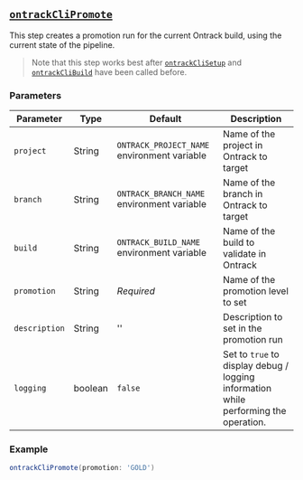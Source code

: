 ## [`ontrackCliPromote`](ontrackCliPromote.groovy)

This step creates a promotion run for the current Ontrack build, using the current state of the pipeline.

> Note that this step works best after [`ontrackCliSetup`](ontrackCliSetup.md)
> and [`ontrackCliBuild`](ontrackCliBuild.md) have been called before.

### Parameters

| Parameter     | Type    | Default                                     | Description                                                                          |
|---------------|---------|---------------------------------------------|--------------------------------------------------------------------------------------|
| `project`     | String  | `ONTRACK_PROJECT_NAME` environment variable | Name of the project in Ontrack to target                                             |
| `branch`      | String  | `ONTRACK_BRANCH_NAME` environment variable  | Name of the branch in Ontrack to target                                              |
| `build`       | String  | `ONTRACK_BUILD_NAME` environment variable   | Name of the build to validate in Ontrack                                             |
| `promotion`   | String  | _Required_                                  | Name of the promotion level to set                                                   |
| `description` | String  | ''                                          | Description to set in the promotion run                                              |
| `logging`     | boolean | `false`                                     | Set to `true` to display debug / logging information while performing the operation. |

### Example

```groovy
ontrackCliPromote(promotion: 'GOLD')
```
